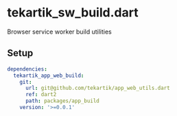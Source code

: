 # tekartik_sw_build.dart

Browser service worker build utilities

## Setup

```yaml
dependencies:
  tekartik_app_web_build:
    git:
      url: git@github.com/tekartik/app_web_utils.dart
      ref: dart2
      path: packages/app_build
    version: '>=0.0.1'
```